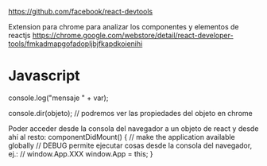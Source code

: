 https://github.com/facebook/react-devtools

Extension para chrome para analizar los componentes y elementos de reactjs
https://chrome.google.com/webstore/detail/react-developer-tools/fmkadmapgofadopljbjfkapdkoienihi



# Javascript
console.log("mensaje " + var);

console.dir(objeto); // podremos ver las propiedades del objeto en chrome


Poder acceder desde la consola del navegador a un objeto de react y desde ahí al resto:
componentDidMount() {
  // make the application available globally
  // DEBUG permite ejecutar cosas desde la consola del navegador, ej.:
  // window.App.XXX
  window.App = this;
}


